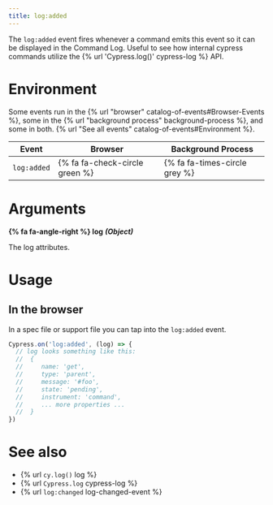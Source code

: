 ```yaml
---
title: log:added
---
```


The `log:added` event fires whenever a command emits this event so it can be displayed in the Command Log. Useful to see how internal cypress commands utilize the {% url 'Cypress.log()' cypress-log %} API.

# Environment

Some events run in the {% url "browser" catalog-of-events#Browser-Events %}, some in the {% url "background process" background-process %}, and some in both. {% url "See all events" catalog-of-events#Environment %}.

Event | Browser | Background Process
--- | --- | ---
`log:added` | {% fa fa-check-circle green %} | {% fa fa-times-circle grey %}

# Arguments

**{% fa fa-angle-right %} log** ***(Object)***

The log attributes.

# Usage

## In the browser

In a spec file or support file you can tap into the `log:added` event.

```javascript
Cypress.on('log:added', (log) => {
  // log looks something like this:
  //  {
  //     name: 'get',
  //     type: 'parent',
  //     message: '#foo',
  //     state: 'pending',
  //     instrument: 'command',
  //     ... more properties ...
  //  }
})
```

# See also

- {% url `cy.log()` log %}
- {% url `Cypress.log` cypress-log %}
- {% url `log:changed` log-changed-event %}